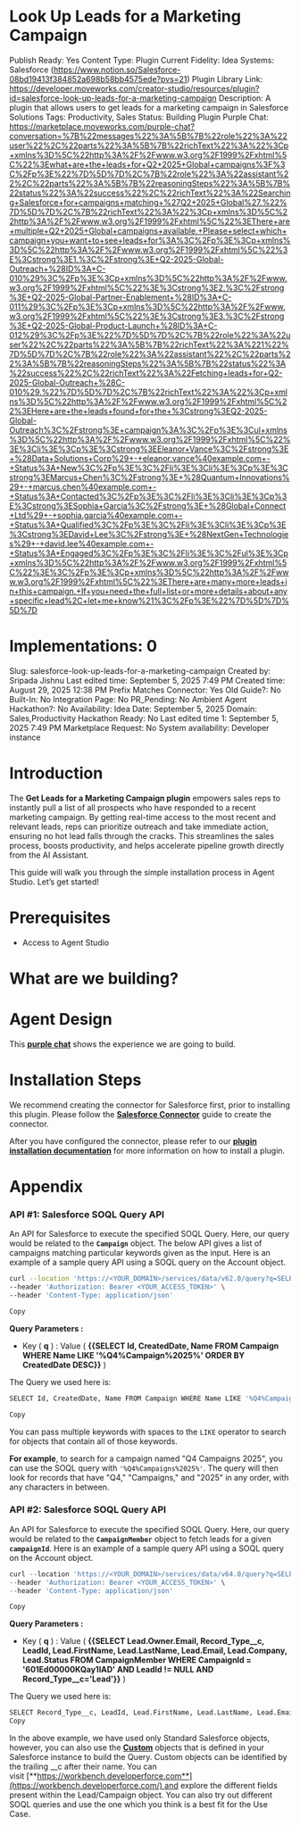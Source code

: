 # Look Up Leads for a Marketing Campaign

Publish Ready: Yes
Content Type: Plugin
Current Fidelity: Idea
Systems: Salesforce (https://www.notion.so/Salesforce-08bd19413f384852a698b58bb4575ede?pvs=21)
Plugin Library Link: https://developer.moveworks.com/creator-studio/resources/plugin?id=salesforce-look-up-leads-for-a-marketing-campaign
Description: A plugin that allows users to get leads for a marketing campaign in Salesforce
Solutions Tags: Productivity, Sales
Status: Building Plugin
Purple Chat: https://marketplace.moveworks.com/purple-chat?conversation=%7B%22messages%22%3A%5B%7B%22role%22%3A%22user%22%2C%22parts%22%3A%5B%7B%22richText%22%3A%22%3Cp+xmlns%3D%5C%22http%3A%2F%2Fwww.w3.org%2F1999%2Fxhtml%5C%22%3Ewhat+are+the+leads+for+Q2+2025+Global+campaigns%3F%3C%2Fp%3E%22%7D%5D%7D%2C%7B%22role%22%3A%22assistant%22%2C%22parts%22%3A%5B%7B%22reasoningSteps%22%3A%5B%7B%22status%22%3A%22success%22%2C%22richText%22%3A%22Searching+Salesforce+for+campaigns+matching+%27Q2+2025+Global%27.%22%7D%5D%7D%2C%7B%22richText%22%3A%22%3Cp+xmlns%3D%5C%22http%3A%2F%2Fwww.w3.org%2F1999%2Fxhtml%5C%22%3EThere+are+multiple+Q2+2025+Global+campaigns+available.+Please+select+which+campaign+you+want+to+see+leads+for%3A%3C%2Fp%3E%3Cp+xmlns%3D%5C%22http%3A%2F%2Fwww.w3.org%2F1999%2Fxhtml%5C%22%3E%3Cstrong%3E1.%3C%2Fstrong%3E+Q2-2025-Global-Outreach+%28ID%3A+C-010%29%3C%2Fp%3E%3Cp+xmlns%3D%5C%22http%3A%2F%2Fwww.w3.org%2F1999%2Fxhtml%5C%22%3E%3Cstrong%3E2.%3C%2Fstrong%3E+Q2-2025-Global-Partner-Enablement+%28ID%3A+C-011%29%3C%2Fp%3E%3Cp+xmlns%3D%5C%22http%3A%2F%2Fwww.w3.org%2F1999%2Fxhtml%5C%22%3E%3Cstrong%3E3.%3C%2Fstrong%3E+Q2-2025-Global-Product-Launch+%28ID%3A+C-012%29%3C%2Fp%3E%22%7D%5D%7D%2C%7B%22role%22%3A%22user%22%2C%22parts%22%3A%5B%7B%22richText%22%3A%221%22%7D%5D%7D%2C%7B%22role%22%3A%22assistant%22%2C%22parts%22%3A%5B%7B%22reasoningSteps%22%3A%5B%7B%22status%22%3A%22success%22%2C%22richText%22%3A%22Fetching+leads+for+Q2-2025-Global-Outreach+%28C-010%29.%22%7D%5D%7D%2C%7B%22richText%22%3A%22%3Cp+xmlns%3D%5C%22http%3A%2F%2Fwww.w3.org%2F1999%2Fxhtml%5C%22%3EHere+are+the+leads+found+for+the+%3Cstrong%3EQ2-2025-Global-Outreach%3C%2Fstrong%3E+campaign%3A%3C%2Fp%3E%3Cul+xmlns%3D%5C%22http%3A%2F%2Fwww.w3.org%2F1999%2Fxhtml%5C%22%3E%3Cli%3E%3Cp%3E%3Cstrong%3EEleanor+Vance%3C%2Fstrong%3E+%28Data+Solutions+Corp%29+-+eleanor.vance%40example.com+-+Status%3A+New%3C%2Fp%3E%3C%2Fli%3E%3Cli%3E%3Cp%3E%3Cstrong%3EMarcus+Chen%3C%2Fstrong%3E+%28Quantum+Innovations%29+-+marcus.chen%40example.com+-+Status%3A+Contacted%3C%2Fp%3E%3C%2Fli%3E%3Cli%3E%3Cp%3E%3Cstrong%3ESophia+Garcia%3C%2Fstrong%3E+%28Global+Connect+Ltd%29+-+sophia.garcia%40example.com+-+Status%3A+Qualified%3C%2Fp%3E%3C%2Fli%3E%3Cli%3E%3Cp%3E%3Cstrong%3EDavid+Lee%3C%2Fstrong%3E+%28NextGen+Technologies%29+-+david.lee%40example.com+-+Status%3A+Engaged%3C%2Fp%3E%3C%2Fli%3E%3C%2Ful%3E%3Cp+xmlns%3D%5C%22http%3A%2F%2Fwww.w3.org%2F1999%2Fxhtml%5C%22%3E%3C%2Fp%3E%3Cp+xmlns%3D%5C%22http%3A%2F%2Fwww.w3.org%2F1999%2Fxhtml%5C%22%3EThere+are+many+more+leads+in+this+campaign.+If+you+need+the+full+list+or+more+details+about+any+specific+lead%2C+let+me+know%21%3C%2Fp%3E%22%7D%5D%7D%5D%7D
# Implementations: 0
Slug: salesforce-look-up-leads-for-a-marketing-campaign
Created by: Sripada Jishnu
Last edited time: September 5, 2025 7:49 PM
Created time: August 29, 2025 12:38 PM
Prefix Matches Connector: Yes
Old Guide?: No
Built-In: No
Integration Page: No
PR_Pending: No
Ambient Agent Hackathon?: No
Availability: Idea
Date: September 5, 2025
Domain: Sales,Productivity
Hackathon Ready: No
Last edited time 1: September 5, 2025 7:49 PM
Marketplace Request: No
System availability: Developer instance

# **Introduction**

The **Get Leads for a Marketing Campaign plugin** empowers sales reps to instantly pull a list of all prospects who have responded to a recent marketing campaign. By getting real-time access to the most recent and relevant leads, reps can prioritize outreach and take immediate action, ensuring no hot lead falls through the cracks. This streamlines the sales process, boosts productivity, and helps accelerate pipeline growth directly from the AI Assistant.

This guide will walk you through the simple installation process in Agent Studio. Let’s get started!

# **Prerequisites**

- Access to Agent Studio

# **What are we building?**

# **Agent Design**

This [**purple chat**](https://marketplace.moveworks.com/purple-chat?conversation=%7B%22messages%22%3A%5B%7B%22role%22%3A%22user%22%2C%22parts%22%3A%5B%7B%22richText%22%3A%22what+are+the+leads+for+Moveworks+Global+campaigns%3F%22%7D%5D%7D%2C%7B%22role%22%3A%22assistant%22%2C%22parts%22%3A%5B%7B%22reasoningSteps%22%3A%5B%7B%22status%22%3A%22success%22%2C%22richText%22%3A%22Searching+Salesforce+for+campaigns+matching+%27Moveworks+Global%27.%22%7D%5D%7D%2C%7B%22richText%22%3A%22%3Cp%3EThere+are+multiple+Moveworks+Global+campaigns+available.+Please+select+which+campaign+you+want+to+see+leads+for%3A%3C%2Fp%3E%3Cp%3E%3Cstrong%3E1.%3C%2Fstrong%3E+Moveworks+Global+Outreach+2023+%28ID%3A+C-010%29%3C%2Fp%3E%3Cp%3E%3Cstrong%3E2.%3C%2Fstrong%3E+Moveworks+Global+Partner+Enablement+%28ID%3A+C-011%29%3C%2Fp%3E%3Cp%3E%3Cstrong%3E3.%3C%2Fstrong%3E+Moveworks+Global+Product+Launch+%28ID%3A+C-012%29%3C%2Fp%3E%22%7D%5D%7D%2C%7B%22role%22%3A%22user%22%2C%22parts%22%3A%5B%7B%22richText%22%3A%221%22%7D%5D%7D%2C%7B%22role%22%3A%22assistant%22%2C%22parts%22%3A%5B%7B%22reasoningSteps%22%3A%5B%7B%22status%22%3A%22success%22%2C%22richText%22%3A%22Fetching+leads+for+Moveworks+Global+Outreach+2023+%28C-010%29.%22%7D%5D%7D%2C%7B%22richText%22%3A%22%3Cp%3EHere+are+the+leads+found+for+the+%3Cstrong%3EMoveworks+Global+Outreach+2023%3C%2Fstrong%3E+campaign%3A%3C%2Fp%3E%3Cul%3E%3Cli%3E%3Cp%3E%3Cstrong%3EEleanor+Vance%3C%2Fstrong%3E+%28Data+Solutions+Corp%29+-+eleanor.vance%40example.com+-+Status%3A+New%3C%2Fp%3E%3C%2Fli%3E%3Cli%3E%3Cp%3E%3Cstrong%3EMarcus+Chen%3C%2Fstrong%3E+%28Quantum+Innovations%29+-+marcus.chen%40example.com+-+Status%3A+Contacted%3C%2Fp%3E%3C%2Fli%3E%3Cli%3E%3Cp%3E%3Cstrong%3ESophia+Garcia%3C%2Fstrong%3E+%28Global+Connect+Ltd%29+-+sophia.garcia%40example.com+-+Status%3A+Qualified%3C%2Fp%3E%3C%2Fli%3E%3Cli%3E%3Cp%3E%3Cstrong%3EDavid+Lee%3C%2Fstrong%3E+%28NextGen+Technologies%29+-+david.lee%40example.com+-+Status%3A+Engaged%3C%2Fp%3E%3C%2Fli%3E%3C%2Ful%3E%3Cp%3E%3C%2Fp%3E%3Cp%3EThere+are+many+more+leads+in+this+campaign.+If+you+need+the+full+list+or+more+details+about+any+specific+lead%2C+let+me+know%21%3C%2Fp%3E%22%7D%5D%7D%5D%7D) shows the experience we are going to build.

# **Installation Steps**

We recommend creating the connector for Salesforce first, prior to installing this plugin. Please follow the [**Salesforce Connector**](https://marketplace.moveworks.com/creator-studio/resources/connector/?id=salesforce) guide to create the connector.

After you have configured the connector, please refer to our [**plugin installation documentation**](https://help.moveworks.com/docs/ai-agent-marketplace-installation) for more information on how to install a plugin.

# **Appendix**

### **API #1: Salesforce SOQL Query API**

An API for Salesforce to execute the specified SOQL Query. Here, our query would be related to the **`Campaign`** object. The below API gives a list of campaigns matching particular keywords given as the input. Here is an example of a sample query API using a SOQL query on the Account object. 

```bash
curl --location 'https://<YOUR_DOMAIN>/services/data/v62.0/query?q=SELECT%20Id%2C%20CreatedDate%2C%20Name%20FROM%20Campaign%20WHERE%20Name%20LIKE%20%27%25Q4%Campaign%2025%25%27%20ORDER%20BY%20CreatedDate%20DESC' \
--header 'Authorization: Bearer <YOUR_ACCESS_TOKEN>' \
--header 'Content-Type: application/json'

Copy
```

**Query Parameters :**

- Key ( **q** ) : Value ( **{{SELECT Id, CreatedDate, Name FROM Campaign WHERE Name LIKE '%Q4%Campaign%2025%' ORDER BY CreatedDate DESC}}** )

The Query we used here is:

```bash
SELECT Id, CreatedDate, Name FROM Campaign WHERE Name LIKE '%Q4%Campaign%2025%' ORDER BY CreatedDate DESC

Copy
```

You can pass multiple keywords with spaces to the `LIKE` operator to search for objects that contain all of those keywords. 

**For example**, to search for a campaign named "Q4 Campaigns 2025", you can use the SOQL query with `'%Q4%Campaigns%2025%'`. The query will then look for records that have "Q4," "Campaigns," and "2025" in any order, with any characters in between.

### **API #2: Salesforce SOQL Query API**

An API for Salesforce to execute the specified SOQL Query. Here, our query would be related to the **`CampaignMember`** object to fetch leads for a given **`campaignId`**. Here is an example of a sample query API using a SOQL query on the Account object.

```jsx
curl --location 'https://<YOUR_DOMAIN>/services/data/v64.0/query?q=SELECT%20Lead.Owner.Email%2C%20Record_Type__c%2C%20LeadId%2C%20Lead.FirstName%2C%20Lead.LastName%2C%20Lead.Email%2C%20Lead.Company%2C%20Lead.Status%20FROM%20CampaignMember%20WHERE%20CampaignId%20%3D%20%27601Ed00000KQay1IAD%27%20AND%20LeadId%20%21%3D%20NULL%20AND%20Record_Type__c%3D%27Lead%27%20LIMIT%202000' \
--header 'Authorization: Bearer <YOUR_ACCESS_TOKEN>' \
--header 'Content-Type: application/json'

Copy
```

**Query Parameters :**

- Key ( **q** ) : Value ( **{{SELECT Lead.Owner.Email, Record_Type__c, LeadId, Lead.FirstName, Lead.LastName, Lead.Email, Lead.Company, Lead.Status FROM CampaignMember WHERE CampaignId = '601Ed00000KQay1IAD' AND LeadId != NULL AND Record_Type__c='Lead'}}** )

The Query we used here is:

```bash
SELECT Record_Type__c, LeadId, Lead.FirstName, Lead.LastName, Lead.Email, Lead.Company, Lead.Status FROM CampaignMember WHERE CampaignId = '601Ed00000KQay1IAD' AND LeadId != NULL AND Record_Type__c='Lead' LIMIT 2000
Copy
```

In the above example, we have used only Standard Salesforce objects, however, you can also use the [**Custom**](https://help.salesforce.com/s/articleView?id=sf.basics_object_types.htm&type=5) objects that is defined in your Salesforce instance to build the Query. Custom objects can be identified by the trailing __c after their name. You can visit [**https://workbench.developerforce.com**](https://workbench.developerforce.com/) and explore the different fields present within the Lead/Campaign object. You can also try out different SOQL queries and use the one which you think is a best fit for the Use Case.